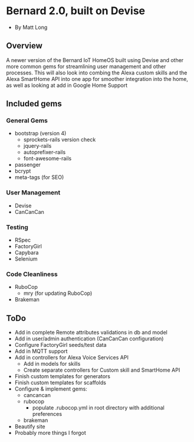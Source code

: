 # Bernard 2.0, built on Devise
- By Matt Long


## Overview

A newer version of the Bernard IoT HomeOS built using Devise and other more common gems for streamlining user management and other processes. This will also look into combing the Alexa custom skills and the Alexa SmartHome API into one app for smoother integration into the home, as well as looking at add in Google Home Support

## Included gems

### General Gems
- bootstrap (version 4)
  - sprockets-rails version check
  - jquery-rails
  - autoprefixer-rails
  - font-awesome-rails
- passenger
- bcrypt
- meta-tags (for SEO)

### User Management
- Devise
- CanCanCan

### Testing
- RSpec
- FactoryGirl
- Capybara
- Selenium

### Code Cleanliness
- RuboCop
  - mry (for updating RuboCop)
- Brakeman

## ToDo
- Add in complete Remote attributes validations in db and model
- Add in user/admin authentication (CanCanCan configuration)
- Configure FactoryGirl seeds/test data
- Add in MQTT support
- Add in controllers for Alexa Voice Services API
  - Add in models for skills
  - Create separate controllers for Custom skill and SmartHome API
- Finish custom templates for generators
- Finish custom templates for scaffolds
- Configure & implement gems:
  - cancancan
  - rubocop
    - populate .rubocop.yml in root directory with additional preferences
  - brakeman
- Beautify site
- Probably more things I forgot
